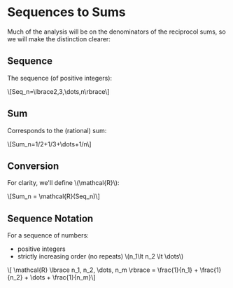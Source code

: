 # Sequences to Sums

Much of the analysis will be on the denominators of the reciprocol sums, so we will make the distinction clearer:

## Sequence

The sequence (of positive integers):

\\[Seq\_n=\lbrace2,3,\dots,n\rbrace\\]

## Sum

Corresponds to the (rational) sum:

\\[Sum\_n=1/2+1/3+\dots+1/n\\]

## Conversion

For clarity, we'll define \\(\mathcal{R}\\):

\\[Sum\_n = \mathcal{R}(Seq\_n)\\]

## Sequence Notation

For a sequence of numbers:

* positive integers
* strictly increasing order (no repeats) \\(n\_1\lt n\_2 \lt \dots\\)

\\[ \mathcal{R} \lbrace n\_1, n\_2, \dots, n\_m \rbrace = \frac{1}{n\_1} + \frac{1}{n\_2} + \dots + \frac{1}{n\_m}\\]